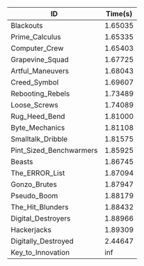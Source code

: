 |ID|Time(s)|
|-|-|
|Blackouts|1.65035|
|Prime_Calculus|1.65335|
|Computer_Crew|1.65403|
|Grapevine_Squad|1.67725|
|Artful_Maneuvers|1.68043|
|Creed_Symbol|1.69607|
|Rebooting_Rebels|1.73489|
|Loose_Screws|1.74089|
|Rug_Heed_Bend|1.81000|
|Byte_Mechanics|1.81108|
|Smalltalk_Dribble|1.81575|
|Pint_Sized_Benchwarmers|1.85925|
|Beasts|1.86745|
|The_ERROR_List|1.87094|
|Gonzo_Brutes|1.87947|
|Pseudo_Boom|1.88179|
|The_Hit_Blunders|1.88432|
|Digital_Destroyers|1.88966|
|Hackerjacks|1.89309|
|Digitally_Destroyed|2.44647|
|Key_to_Innovation|inf|
